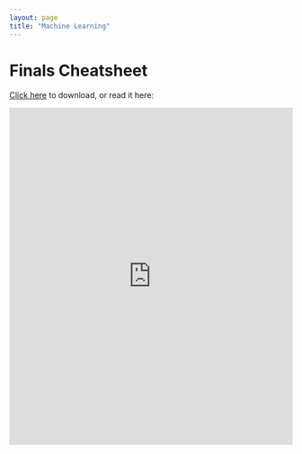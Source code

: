 ```yaml
---
layout: page
title: "Machine Learning"
---
```


# Finals Cheatsheet

<a href="https://raw.githubusercontent.com/Tristanchaang/tristanchaang.github.io/main/pages/notes/machine_learning/6390finalnotes.pdf" download>Click here</a> to download, or read it here:

<embed src="https://drive.google.com/viewerng/
viewer?embedded=true&url=http://tristanchaang.github.io/pages/notes/machine_learning/6390finalnotes.pdf" width="100%" height="600px" />